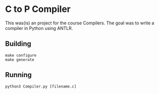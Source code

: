# C to P Compiler
This was(is) an project for the course Compilers. The goal was to write a compiler in Python using ANTLR.

## Building
```
make configure
make generate
```

## Running
```
python3 Compiler.py [filename.c]
```
